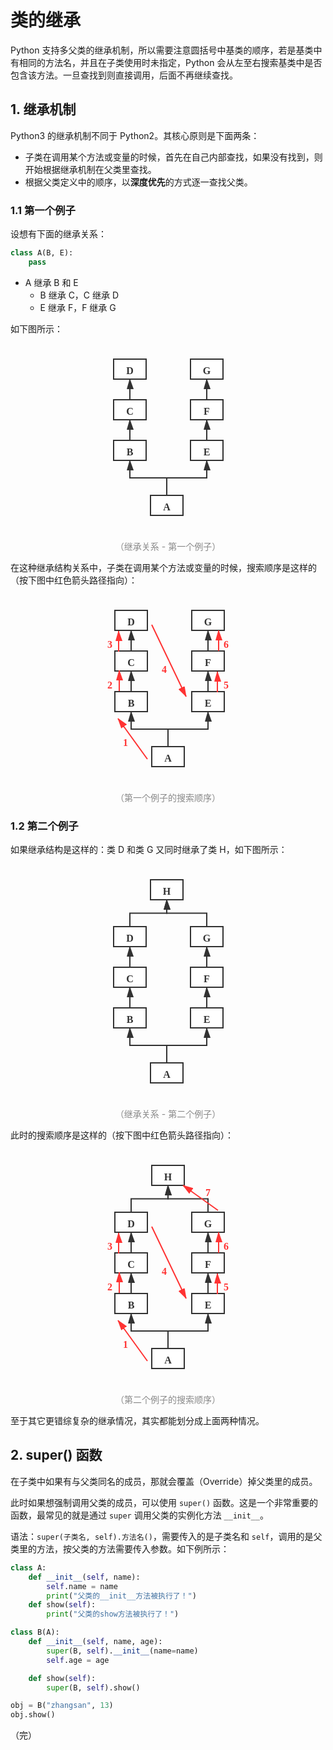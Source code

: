 # 类的继承

Python 支持多父类的继承机制，所以需要注意圆括号中基类的顺序，若是基类中有相同的方法名，并且在子类使用时未指定，Python 会从左至右搜索基类中是否包含该方法。一旦查找到则直接调用，后面不再继续查找。

## 1. 继承机制

Python3 的继承机制不同于 Python2。其核心原则是下面两条：

* 子类在调用某个方法或变量的时候，首先在自己内部查找，如果没有找到，则开始根据继承机制在父类里查找。
* 根据父类定义中的顺序，以**深度优先**的方式逐一查找父类。

### 1.1 第一个例子

设想有下面的继承关系：

```python
class A(B, E):
    pass
```

* A 继承 B 和 E
  * B 继承 C，C 继承 D
  * E 继承 F，F 继承 G

如下图所示：

<div style="text-align: center;">
  <svg id="SvgjsSvg1074" width="225" height="300" xmlns="http://www.w3.org/2000/svg" version="1.1" xmlns:xlink="http://www.w3.org/1999/xlink" xmlns:svgjs="http://svgjs.com/svgjs"><defs id="SvgjsDefs1075"><marker id="SvgjsMarker1120" markerWidth="16" markerHeight="12" refX="16" refY="6" viewBox="0 0 16 12" orient="auto" markerUnits="userSpaceOnUse" stroke-dasharray="0,0"><path id="SvgjsPath1121" d="M0,2 L14,6 L0,11 L0,2" fill="#323232" stroke="#323232" stroke-width="2"></path></marker><marker id="SvgjsMarker1124" markerWidth="16" markerHeight="12" refX="16" refY="6" viewBox="0 0 16 12" orient="auto" markerUnits="userSpaceOnUse" stroke-dasharray="0,0"><path id="SvgjsPath1125" d="M0,2 L14,6 L0,11 L0,2" fill="#323232" stroke="#323232" stroke-width="2"></path></marker><marker id="SvgjsMarker1128" markerWidth="16" markerHeight="12" refX="16" refY="6" viewBox="0 0 16 12" orient="auto" markerUnits="userSpaceOnUse" stroke-dasharray="0,0"><path id="SvgjsPath1129" d="M0,2 L14,6 L0,11 L0,2" fill="#323232" stroke="#323232" stroke-width="2"></path></marker><marker id="SvgjsMarker1132" markerWidth="16" markerHeight="12" refX="16" refY="6" viewBox="0 0 16 12" orient="auto" markerUnits="userSpaceOnUse" stroke-dasharray="0,0"><path id="SvgjsPath1133" d="M0,2 L14,6 L0,11 L0,2" fill="#323232" stroke="#323232" stroke-width="2"></path></marker><marker id="SvgjsMarker1136" markerWidth="16" markerHeight="12" refX="16" refY="6" viewBox="0 0 16 12" orient="auto" markerUnits="userSpaceOnUse" stroke-dasharray="0,0"><path id="SvgjsPath1137" d="M0,2 L14,6 L0,11 L0,2" fill="#323232" stroke="#323232" stroke-width="2"></path></marker><marker id="SvgjsMarker1140" markerWidth="16" markerHeight="12" refX="16" refY="6" viewBox="0 0 16 12" orient="auto" markerUnits="userSpaceOnUse" stroke-dasharray="0,0"><path id="SvgjsPath1141" d="M0,2 L14,6 L0,11 L0,2" fill="#323232" stroke="#323232" stroke-width="2"></path></marker></defs><g id="SvgjsG1076" transform="translate(84,243)"><path id="SvgjsPath1077" d="M 0 0L 52 0L 52 32L 0 32Z" stroke="rgba(50,50,50,1)" stroke-width="2" fill-opacity="1" fill="#ffffff"></path><g id="SvgjsG1078"><text id="SvgjsText1079" font-family="微软雅黑" text-anchor="middle" font-size="16px" width="32px" fill="#323232" font-weight="700" align="middle" anchor="middle" family="微软雅黑" size="16px" weight="700" font-style="" opacity="1" y="3.6" transform="rotate(0)"><tspan id="SvgjsTspan1080" dy="20" x="26"><tspan id="SvgjsTspan1081" style="text-decoration:;">A</tspan></tspan></text></g></g><g id="SvgjsG1082" transform="translate(25,155)"><path id="SvgjsPath1083" d="M 0 0L 52 0L 52 32L 0 32Z" stroke="rgba(50,50,50,1)" stroke-width="2" fill-opacity="1" fill="#ffffff"></path><g id="SvgjsG1084"><text id="SvgjsText1085" font-family="微软雅黑" text-anchor="middle" font-size="16px" width="32px" fill="#323232" font-weight="700" align="middle" anchor="middle" family="微软雅黑" size="16px" weight="700" font-style="" opacity="1" y="3.6" transform="rotate(0)"><tspan id="SvgjsTspan1086" dy="20" x="26"><tspan id="SvgjsTspan1087" style="text-decoration:;">B</tspan></tspan></text></g></g><g id="SvgjsG1088" transform="translate(148,155)"><path id="SvgjsPath1089" d="M 0 0L 52 0L 52 32L 0 32Z" stroke="rgba(50,50,50,1)" stroke-width="2" fill-opacity="1" fill="#ffffff"></path><g id="SvgjsG1090"><text id="SvgjsText1091" font-family="微软雅黑" text-anchor="middle" font-size="16px" width="32px" fill="#323232" font-weight="700" align="middle" anchor="middle" family="微软雅黑" size="16px" weight="700" font-style="" opacity="1" y="3.6" transform="rotate(0)"><tspan id="SvgjsTspan1092" dy="20" x="26"><tspan id="SvgjsTspan1093" style="text-decoration:;">E</tspan></tspan></text></g></g><g id="SvgjsG1094" transform="translate(25,90)"><path id="SvgjsPath1095" d="M 0 0L 52 0L 52 32L 0 32Z" stroke="rgba(50,50,50,1)" stroke-width="2" fill-opacity="1" fill="#ffffff"></path><g id="SvgjsG1096"><text id="SvgjsText1097" font-family="微软雅黑" text-anchor="middle" font-size="16px" width="32px" fill="#323232" font-weight="700" align="middle" anchor="middle" family="微软雅黑" size="16px" weight="700" font-style="" opacity="1" y="3.6" transform="rotate(0)"><tspan id="SvgjsTspan1098" dy="20" x="26"><tspan id="SvgjsTspan1099" style="text-decoration:;">C</tspan></tspan></text></g></g><g id="SvgjsG1100" transform="translate(148,90)"><path id="SvgjsPath1101" d="M 0 0L 52 0L 52 32L 0 32Z" stroke="rgba(50,50,50,1)" stroke-width="2" fill-opacity="1" fill="#ffffff"></path><g id="SvgjsG1102"><text id="SvgjsText1103" font-family="微软雅黑" text-anchor="middle" font-size="16px" width="32px" fill="#323232" font-weight="700" align="middle" anchor="middle" family="微软雅黑" size="16px" weight="700" font-style="" opacity="1" y="3.6" transform="rotate(0)"><tspan id="SvgjsTspan1104" dy="20" x="26"><tspan id="SvgjsTspan1105" style="text-decoration:;">F</tspan></tspan></text></g></g><g id="SvgjsG1106" transform="translate(25,25)"><path id="SvgjsPath1107" d="M 0 0L 52 0L 52 32L 0 32Z" stroke="rgba(50,50,50,1)" stroke-width="2" fill-opacity="1" fill="#ffffff"></path><g id="SvgjsG1108"><text id="SvgjsText1109" font-family="微软雅黑" text-anchor="middle" font-size="16px" width="32px" fill="#323232" font-weight="700" align="middle" anchor="middle" family="微软雅黑" size="16px" weight="700" font-style="" opacity="1" y="3.6" transform="rotate(0)"><tspan id="SvgjsTspan1110" dy="20" x="26"><tspan id="SvgjsTspan1111" style="text-decoration:;">D</tspan></tspan></text></g></g><g id="SvgjsG1112" transform="translate(148,25)"><path id="SvgjsPath1113" d="M 0 0L 52 0L 52 32L 0 32Z" stroke="rgba(50,50,50,1)" stroke-width="2" fill-opacity="1" fill="#ffffff"></path><g id="SvgjsG1114"><text id="SvgjsText1115" font-family="微软雅黑" text-anchor="middle" font-size="16px" width="32px" fill="#323232" font-weight="700" align="middle" anchor="middle" family="微软雅黑" size="16px" weight="700" font-style="" opacity="1" y="3.6" transform="rotate(0)"><tspan id="SvgjsTspan1116" dy="20" x="26"><tspan id="SvgjsTspan1117" style="text-decoration:;">G</tspan></tspan></text></g></g><g id="SvgjsG1118"><path id="SvgjsPath1119" d="M110 243L110 215L174 215L174 187" stroke="#323232" stroke-width="2" fill="none" marker-end="url(#SvgjsMarker1120)"></path></g><g id="SvgjsG1122"><path id="SvgjsPath1123" d="M110 243L110 215L51 215L51 187" stroke="#323232" stroke-width="2" fill="none" marker-end="url(#SvgjsMarker1124)"></path></g><g id="SvgjsG1126"><path id="SvgjsPath1127" d="M51 155L51 138.5L51 138.5L51 122" stroke="#323232" stroke-width="2" fill="none" marker-end="url(#SvgjsMarker1128)"></path></g><g id="SvgjsG1130"><path id="SvgjsPath1131" d="M174 155L174 138.5L174 138.5L174 122" stroke="#323232" stroke-width="2" fill="none" marker-end="url(#SvgjsMarker1132)"></path></g><g id="SvgjsG1134"><path id="SvgjsPath1135" d="M51 90L51 73.5L51 73.5L51 57" stroke="#323232" stroke-width="2" fill="none" marker-end="url(#SvgjsMarker1136)"></path></g><g id="SvgjsG1138"><path id="SvgjsPath1139" d="M174 90L174 73.5L174 73.5L174 57" stroke="#323232" stroke-width="2" fill="none" marker-end="url(#SvgjsMarker1140)"></path></g></svg>
  <p style="text-align:center; color: #888;">（继承关系 - 第一个例子）</p>
</div>

在这种继承结构关系中，子类在调用某个方法或变量的时候，搜索顺序是这样的（按下图中红色箭头路径指向）：

<div style="text-align: center;">
  <svg id="SvgjsSvg1142" width="356" height="300" xmlns="http://www.w3.org/2000/svg" version="1.1" xmlns:xlink="http://www.w3.org/1999/xlink" xmlns:svgjs="http://svgjs.com/svgjs"><defs id="SvgjsDefs1143"><marker id="SvgjsMarker1188" markerWidth="16" markerHeight="12" refX="16" refY="6" viewBox="0 0 16 12" orient="auto" markerUnits="userSpaceOnUse" stroke-dasharray="0,0"><path id="SvgjsPath1189" d="M0,2 L14,6 L0,11 L0,2" fill="#323232" stroke="#323232" stroke-width="2"></path></marker><marker id="SvgjsMarker1192" markerWidth="16" markerHeight="12" refX="16" refY="6" viewBox="0 0 16 12" orient="auto" markerUnits="userSpaceOnUse" stroke-dasharray="0,0"><path id="SvgjsPath1193" d="M0,2 L14,6 L0,11 L0,2" fill="#323232" stroke="#323232" stroke-width="2"></path></marker><marker id="SvgjsMarker1196" markerWidth="16" markerHeight="12" refX="16" refY="6" viewBox="0 0 16 12" orient="auto" markerUnits="userSpaceOnUse" stroke-dasharray="0,0"><path id="SvgjsPath1197" d="M0,2 L14,6 L0,11 L0,2" fill="#323232" stroke="#323232" stroke-width="2"></path></marker><marker id="SvgjsMarker1200" markerWidth="16" markerHeight="12" refX="16" refY="6" viewBox="0 0 16 12" orient="auto" markerUnits="userSpaceOnUse" stroke-dasharray="0,0"><path id="SvgjsPath1201" d="M0,2 L14,6 L0,11 L0,2" fill="#323232" stroke="#323232" stroke-width="2"></path></marker><marker id="SvgjsMarker1204" markerWidth="16" markerHeight="12" refX="16" refY="6" viewBox="0 0 16 12" orient="auto" markerUnits="userSpaceOnUse" stroke-dasharray="0,0"><path id="SvgjsPath1205" d="M0,2 L14,6 L0,11 L0,2" fill="#323232" stroke="#323232" stroke-width="2"></path></marker><marker id="SvgjsMarker1208" markerWidth="16" markerHeight="12" refX="16" refY="6" viewBox="0 0 16 12" orient="auto" markerUnits="userSpaceOnUse" stroke-dasharray="0,0"><path id="SvgjsPath1209" d="M0,2 L14,6 L0,11 L0,2" fill="#323232" stroke="#323232" stroke-width="2"></path></marker><marker id="SvgjsMarker1212" markerWidth="16" markerHeight="12" refX="16" refY="6" viewBox="0 0 16 12" orient="auto" markerUnits="userSpaceOnUse" stroke-dasharray="0,0"><path id="SvgjsPath1213" d="M0,2 L14,6 L0,11 L0,2" fill="#ff3333" stroke="#ff3333" stroke-width="2"></path></marker><marker id="SvgjsMarker1216" markerWidth="16" markerHeight="12" refX="16" refY="6" viewBox="0 0 16 12" orient="auto" markerUnits="userSpaceOnUse" stroke-dasharray="0,0"><path id="SvgjsPath1217" d="M0,2 L14,6 L0,11 L0,2" fill="#ff3333" stroke="#ff3333" stroke-width="2"></path></marker><marker id="SvgjsMarker1220" markerWidth="16" markerHeight="12" refX="16" refY="6" viewBox="0 0 16 12" orient="auto" markerUnits="userSpaceOnUse" stroke-dasharray="0,0"><path id="SvgjsPath1221" d="M0,2 L14,6 L0,11 L0,2" fill="#ff3333" stroke="#ff3333" stroke-width="2"></path></marker><marker id="SvgjsMarker1224" markerWidth="16" markerHeight="12" refX="16" refY="6" viewBox="0 0 16 12" orient="auto" markerUnits="userSpaceOnUse" stroke-dasharray="0,0"><path id="SvgjsPath1225" d="M0,2 L14,6 L0,11 L0,2" fill="#ff3333" stroke="#ff3333" stroke-width="2"></path></marker><marker id="SvgjsMarker1228" markerWidth="16" markerHeight="12" refX="16" refY="6" viewBox="0 0 16 12" orient="auto" markerUnits="userSpaceOnUse" stroke-dasharray="0,0"><path id="SvgjsPath1229" d="M0,2 L14,6 L0,11 L0,2" fill="#ff3333" stroke="#ff3333" stroke-width="2"></path></marker><marker id="SvgjsMarker1232" markerWidth="16" markerHeight="12" refX="16" refY="6" viewBox="0 0 16 12" orient="auto" markerUnits="userSpaceOnUse" stroke-dasharray="0,0"><path id="SvgjsPath1233" d="M0,2 L14,6 L0,11 L0,2" fill="#ff3333" stroke="#ff3333" stroke-width="2"></path></marker></defs><g id="SvgjsG1144" transform="translate(152,243)"><path id="SvgjsPath1145" d="M 0 0L 52 0L 52 32L 0 32Z" stroke="rgba(50,50,50,1)" stroke-width="2" fill-opacity="1" fill="#ffffff"></path><g id="SvgjsG1146"><text id="SvgjsText1147" font-family="微软雅黑" text-anchor="middle" font-size="16px" width="32px" fill="#323232" font-weight="700" align="middle" anchor="middle" family="微软雅黑" size="16px" weight="700" font-style="" opacity="1" y="3.6" transform="rotate(0)"><tspan id="SvgjsTspan1148" dy="20" x="26"><tspan id="SvgjsTspan1149" style="text-decoration:;">A</tspan></tspan></text></g></g><g id="SvgjsG1150" transform="translate(93,155)"><path id="SvgjsPath1151" d="M 0 0L 52 0L 52 32L 0 32Z" stroke="rgba(50,50,50,1)" stroke-width="2" fill-opacity="1" fill="#ffffff"></path><g id="SvgjsG1152"><text id="SvgjsText1153" font-family="微软雅黑" text-anchor="middle" font-size="16px" width="32px" fill="#323232" font-weight="700" align="middle" anchor="middle" family="微软雅黑" size="16px" weight="700" font-style="" opacity="1" y="3.6" transform="rotate(0)"><tspan id="SvgjsTspan1154" dy="20" x="26"><tspan id="SvgjsTspan1155" style="text-decoration:;">B</tspan></tspan></text></g></g><g id="SvgjsG1156" transform="translate(216,155)"><path id="SvgjsPath1157" d="M 0 0L 52 0L 52 32L 0 32Z" stroke="rgba(50,50,50,1)" stroke-width="2" fill-opacity="1" fill="#ffffff"></path><g id="SvgjsG1158"><text id="SvgjsText1159" font-family="微软雅黑" text-anchor="middle" font-size="16px" width="32px" fill="#323232" font-weight="700" align="middle" anchor="middle" family="微软雅黑" size="16px" weight="700" font-style="" opacity="1" y="3.6" transform="rotate(0)"><tspan id="SvgjsTspan1160" dy="20" x="26"><tspan id="SvgjsTspan1161" style="text-decoration:;">E</tspan></tspan></text></g></g><g id="SvgjsG1162" transform="translate(93,90)"><path id="SvgjsPath1163" d="M 0 0L 52 0L 52 32L 0 32Z" stroke="rgba(50,50,50,1)" stroke-width="2" fill-opacity="1" fill="#ffffff"></path><g id="SvgjsG1164"><text id="SvgjsText1165" font-family="微软雅黑" text-anchor="middle" font-size="16px" width="32px" fill="#323232" font-weight="700" align="middle" anchor="middle" family="微软雅黑" size="16px" weight="700" font-style="" opacity="1" y="3.6" transform="rotate(0)"><tspan id="SvgjsTspan1166" dy="20" x="26"><tspan id="SvgjsTspan1167" style="text-decoration:;">C</tspan></tspan></text></g></g><g id="SvgjsG1168" transform="translate(216,90)"><path id="SvgjsPath1169" d="M 0 0L 52 0L 52 32L 0 32Z" stroke="rgba(50,50,50,1)" stroke-width="2" fill-opacity="1" fill="#ffffff"></path><g id="SvgjsG1170"><text id="SvgjsText1171" font-family="微软雅黑" text-anchor="middle" font-size="16px" width="32px" fill="#323232" font-weight="700" align="middle" anchor="middle" family="微软雅黑" size="16px" weight="700" font-style="" opacity="1" y="3.6" transform="rotate(0)"><tspan id="SvgjsTspan1172" dy="20" x="26"><tspan id="SvgjsTspan1173" style="text-decoration:;">F</tspan></tspan></text></g></g><g id="SvgjsG1174" transform="translate(93,25)"><path id="SvgjsPath1175" d="M 0 0L 52 0L 52 32L 0 32Z" stroke="rgba(50,50,50,1)" stroke-width="2" fill-opacity="1" fill="#ffffff"></path><g id="SvgjsG1176"><text id="SvgjsText1177" font-family="微软雅黑" text-anchor="middle" font-size="16px" width="32px" fill="#323232" font-weight="700" align="middle" anchor="middle" family="微软雅黑" size="16px" weight="700" font-style="" opacity="1" y="3.6" transform="rotate(0)"><tspan id="SvgjsTspan1178" dy="20" x="26"><tspan id="SvgjsTspan1179" style="text-decoration:;">D</tspan></tspan></text></g></g><g id="SvgjsG1180" transform="translate(216,25)"><path id="SvgjsPath1181" d="M 0 0L 52 0L 52 32L 0 32Z" stroke="rgba(50,50,50,1)" stroke-width="2" fill-opacity="1" fill="#ffffff"></path><g id="SvgjsG1182"><text id="SvgjsText1183" font-family="微软雅黑" text-anchor="middle" font-size="16px" width="32px" fill="#323232" font-weight="700" align="middle" anchor="middle" family="微软雅黑" size="16px" weight="700" font-style="" opacity="1" y="3.6" transform="rotate(0)"><tspan id="SvgjsTspan1184" dy="20" x="26"><tspan id="SvgjsTspan1185" style="text-decoration:;">G</tspan></tspan></text></g></g><g id="SvgjsG1186"><path id="SvgjsPath1187" d="M178 243L178 215L242 215L242 187" stroke="#323232" stroke-width="2" fill="none" marker-end="url(#SvgjsMarker1188)"></path></g><g id="SvgjsG1190"><path id="SvgjsPath1191" d="M178 243L178 215L119 215L119 187" stroke="#323232" stroke-width="2" fill="none" marker-end="url(#SvgjsMarker1192)"></path></g><g id="SvgjsG1194"><path id="SvgjsPath1195" d="M119 155L119 138.5L119 138.5L119 122" stroke="#323232" stroke-width="2" fill="none" marker-end="url(#SvgjsMarker1196)"></path></g><g id="SvgjsG1198"><path id="SvgjsPath1199" d="M242 155L242 138.5L242 138.5L242 122" stroke="#323232" stroke-width="2" fill="none" marker-end="url(#SvgjsMarker1200)"></path></g><g id="SvgjsG1202"><path id="SvgjsPath1203" d="M119 90L119 73.5L119 73.5L119 57" stroke="#323232" stroke-width="2" fill="none" marker-end="url(#SvgjsMarker1204)"></path></g><g id="SvgjsG1206"><path id="SvgjsPath1207" d="M242 90L242 73.5L242 73.5L242 57" stroke="#323232" stroke-width="2" fill="none" marker-end="url(#SvgjsMarker1208)"></path></g><g id="SvgjsG1210"><path id="SvgjsPath1211" d="M145 263L98 198" stroke="#ff3333" stroke-width="2" fill="none" marker-end="url(#SvgjsMarker1212)"></path></g><g id="SvgjsG1214"><path id="SvgjsPath1215" d="M100 154L100 121" stroke="#ff3333" stroke-width="2" fill="none" marker-end="url(#SvgjsMarker1216)"></path></g><g id="SvgjsG1218"><path id="SvgjsPath1219" d="M99 91L99 58" stroke="#ff3333" stroke-width="2" fill="none" marker-end="url(#SvgjsMarker1220)"></path></g><g id="SvgjsG1222"><path id="SvgjsPath1223" d="M152 48L207 163" stroke="#ff3333" stroke-width="2" fill="none" marker-end="url(#SvgjsMarker1224)"></path></g><g id="SvgjsG1226"><path id="SvgjsPath1227" d="M257 156L257 123" stroke="#ff3333" stroke-width="2" fill="none" marker-end="url(#SvgjsMarker1228)"></path></g><g id="SvgjsG1230"><path id="SvgjsPath1231" d="M259 90L259 57" stroke="#ff3333" stroke-width="2" fill="none" marker-end="url(#SvgjsMarker1232)"></path></g><g id="SvgjsG1234" transform="translate(50,214)"><path id="SvgjsPath1235" d="M 0 0L 120 0L 120 40L 0 40Z" stroke="none" fill="none"></path><g id="SvgjsG1236"><text id="SvgjsText1237" font-family="微软雅黑" text-anchor="middle" font-size="16px" width="120px" fill="#ff3333" font-weight="700" align="middle" anchor="middle" family="微软雅黑" size="16px" weight="700" font-style="" opacity="1" y="7.6" transform="rotate(0)"><tspan id="SvgjsTspan1238" dy="20" x="60"><tspan id="SvgjsTspan1239" style="text-decoration:;">1</tspan></tspan></text></g></g><g id="SvgjsG1240" transform="translate(25,122)"><path id="SvgjsPath1241" d="M 0 0L 120 0L 120 40L 0 40Z" stroke="none" fill="none"></path><g id="SvgjsG1242"><text id="SvgjsText1243" font-family="微软雅黑" text-anchor="middle" font-size="16px" width="120px" fill="#ff3333" font-weight="700" align="middle" anchor="middle" family="微软雅黑" size="16px" weight="700" font-style="" opacity="1" y="7.6" transform="rotate(0)"><tspan id="SvgjsTspan1244" dy="20" x="60"><tspan id="SvgjsTspan1245" style="text-decoration:;">2</tspan></tspan></text></g></g><g id="SvgjsG1246" transform="translate(25,57)"><path id="SvgjsPath1247" d="M 0 0L 120 0L 120 40L 0 40Z" stroke="none" fill="none"></path><g id="SvgjsG1248"><text id="SvgjsText1249" font-family="微软雅黑" text-anchor="middle" font-size="16px" width="120px" fill="#ff3333" font-weight="700" align="middle" anchor="middle" family="微软雅黑" size="16px" weight="700" font-style="" opacity="1" y="7.6" transform="rotate(0)"><tspan id="SvgjsTspan1250" dy="20" x="60"><tspan id="SvgjsTspan1251" style="text-decoration:;">3</tspan></tspan></text></g></g><g id="SvgjsG1252" transform="translate(112,97)"><path id="SvgjsPath1253" d="M 0 0L 120 0L 120 40L 0 40Z" stroke="none" fill="none"></path><g id="SvgjsG1254"><text id="SvgjsText1255" font-family="微软雅黑" text-anchor="middle" font-size="16px" width="120px" fill="#ff3333" font-weight="700" align="middle" anchor="middle" family="微软雅黑" size="16px" weight="700" font-style="" opacity="1" y="7.6" transform="rotate(0)"><tspan id="SvgjsTspan1256" dy="20" x="60"><tspan id="SvgjsTspan1257" style="text-decoration:;">4</tspan></tspan></text></g></g><g id="SvgjsG1258" transform="translate(211,122)"><path id="SvgjsPath1259" d="M 0 0L 120 0L 120 40L 0 40Z" stroke="none" fill="none"></path><g id="SvgjsG1260"><text id="SvgjsText1261" font-family="微软雅黑" text-anchor="middle" font-size="16px" width="120px" fill="#ff3333" font-weight="700" align="middle" anchor="middle" family="微软雅黑" size="16px" weight="700" font-style="" opacity="1" y="7.6" transform="rotate(0)"><tspan id="SvgjsTspan1262" dy="20" x="60"><tspan id="SvgjsTspan1263" style="text-decoration:;">5</tspan></tspan></text></g></g><g id="SvgjsG1264" transform="translate(211,57)"><path id="SvgjsPath1265" d="M 0 0L 120 0L 120 40L 0 40Z" stroke="none" fill="none"></path><g id="SvgjsG1266"><text id="SvgjsText1267" font-family="微软雅黑" text-anchor="middle" font-size="16px" width="120px" fill="#ff3333" font-weight="700" align="middle" anchor="middle" family="微软雅黑" size="16px" weight="700" font-style="" opacity="1" y="7.6" transform="rotate(0)"><tspan id="SvgjsTspan1268" dy="20" x="60"><tspan id="SvgjsTspan1269" style="text-decoration:;">6</tspan></tspan></text></g></g></svg>
  <p style="text-align:center; color: #888;">（第一个例子的搜索顺序）</p>
</div>

### 1.2 第二个例子

如果继承结构是这样的：类 D 和类 G 又同时继承了类 H，如下图所示：

<div style="text-align: center;">
  <svg id="SvgjsSvg1422" width="225" height="375" xmlns="http://www.w3.org/2000/svg" version="1.1" xmlns:xlink="http://www.w3.org/1999/xlink" xmlns:svgjs="http://svgjs.com/svgjs"><defs id="SvgjsDefs1423"><marker id="SvgjsMarker1468" markerWidth="16" markerHeight="12" refX="16" refY="6" viewBox="0 0 16 12" orient="auto" markerUnits="userSpaceOnUse" stroke-dasharray="0,0"><path id="SvgjsPath1469" d="M0,2 L14,6 L0,11 L0,2" fill="#323232" stroke="#323232" stroke-width="2"></path></marker><marker id="SvgjsMarker1472" markerWidth="16" markerHeight="12" refX="16" refY="6" viewBox="0 0 16 12" orient="auto" markerUnits="userSpaceOnUse" stroke-dasharray="0,0"><path id="SvgjsPath1473" d="M0,2 L14,6 L0,11 L0,2" fill="#323232" stroke="#323232" stroke-width="2"></path></marker><marker id="SvgjsMarker1476" markerWidth="16" markerHeight="12" refX="16" refY="6" viewBox="0 0 16 12" orient="auto" markerUnits="userSpaceOnUse" stroke-dasharray="0,0"><path id="SvgjsPath1477" d="M0,2 L14,6 L0,11 L0,2" fill="#323232" stroke="#323232" stroke-width="2"></path></marker><marker id="SvgjsMarker1480" markerWidth="16" markerHeight="12" refX="16" refY="6" viewBox="0 0 16 12" orient="auto" markerUnits="userSpaceOnUse" stroke-dasharray="0,0"><path id="SvgjsPath1481" d="M0,2 L14,6 L0,11 L0,2" fill="#323232" stroke="#323232" stroke-width="2"></path></marker><marker id="SvgjsMarker1484" markerWidth="16" markerHeight="12" refX="16" refY="6" viewBox="0 0 16 12" orient="auto" markerUnits="userSpaceOnUse" stroke-dasharray="0,0"><path id="SvgjsPath1485" d="M0,2 L14,6 L0,11 L0,2" fill="#323232" stroke="#323232" stroke-width="2"></path></marker><marker id="SvgjsMarker1488" markerWidth="16" markerHeight="12" refX="16" refY="6" viewBox="0 0 16 12" orient="auto" markerUnits="userSpaceOnUse" stroke-dasharray="0,0"><path id="SvgjsPath1489" d="M0,2 L14,6 L0,11 L0,2" fill="#323232" stroke="#323232" stroke-width="2"></path></marker><marker id="SvgjsMarker1498" markerWidth="16" markerHeight="12" refX="16" refY="6" viewBox="0 0 16 12" orient="auto" markerUnits="userSpaceOnUse" stroke-dasharray="0,0"><path id="SvgjsPath1499" d="M0,2 L14,6 L0,11 L0,2" fill="#323232" stroke="#323232" stroke-width="2"></path></marker><marker id="SvgjsMarker1502" markerWidth="16" markerHeight="12" refX="16" refY="6" viewBox="0 0 16 12" orient="auto" markerUnits="userSpaceOnUse" stroke-dasharray="0,0"><path id="SvgjsPath1503" d="M0,2 L14,6 L0,11 L0,2" fill="#323232" stroke="#323232" stroke-width="2"></path></marker></defs><g id="SvgjsG1424" transform="translate(84,318)"><path id="SvgjsPath1425" d="M 0 0L 52 0L 52 32L 0 32Z" stroke="rgba(50,50,50,1)" stroke-width="2" fill-opacity="1" fill="#ffffff"></path><g id="SvgjsG1426"><text id="SvgjsText1427" font-family="微软雅黑" text-anchor="middle" font-size="16px" width="32px" fill="#323232" font-weight="700" align="middle" anchor="middle" family="微软雅黑" size="16px" weight="700" font-style="" opacity="1" y="3.6" transform="rotate(0)"><tspan id="SvgjsTspan1428" dy="20" x="26"><tspan id="SvgjsTspan1429" style="text-decoration:;">A</tspan></tspan></text></g></g><g id="SvgjsG1430" transform="translate(25,230)"><path id="SvgjsPath1431" d="M 0 0L 52 0L 52 32L 0 32Z" stroke="rgba(50,50,50,1)" stroke-width="2" fill-opacity="1" fill="#ffffff"></path><g id="SvgjsG1432"><text id="SvgjsText1433" font-family="微软雅黑" text-anchor="middle" font-size="16px" width="32px" fill="#323232" font-weight="700" align="middle" anchor="middle" family="微软雅黑" size="16px" weight="700" font-style="" opacity="1" y="3.6" transform="rotate(0)"><tspan id="SvgjsTspan1434" dy="20" x="26"><tspan id="SvgjsTspan1435" style="text-decoration:;">B</tspan></tspan></text></g></g><g id="SvgjsG1436" transform="translate(148,230)"><path id="SvgjsPath1437" d="M 0 0L 52 0L 52 32L 0 32Z" stroke="rgba(50,50,50,1)" stroke-width="2" fill-opacity="1" fill="#ffffff"></path><g id="SvgjsG1438"><text id="SvgjsText1439" font-family="微软雅黑" text-anchor="middle" font-size="16px" width="32px" fill="#323232" font-weight="700" align="middle" anchor="middle" family="微软雅黑" size="16px" weight="700" font-style="" opacity="1" y="3.6" transform="rotate(0)"><tspan id="SvgjsTspan1440" dy="20" x="26"><tspan id="SvgjsTspan1441" style="text-decoration:;">E</tspan></tspan></text></g></g><g id="SvgjsG1442" transform="translate(25,165)"><path id="SvgjsPath1443" d="M 0 0L 52 0L 52 32L 0 32Z" stroke="rgba(50,50,50,1)" stroke-width="2" fill-opacity="1" fill="#ffffff"></path><g id="SvgjsG1444"><text id="SvgjsText1445" font-family="微软雅黑" text-anchor="middle" font-size="16px" width="32px" fill="#323232" font-weight="700" align="middle" anchor="middle" family="微软雅黑" size="16px" weight="700" font-style="" opacity="1" y="3.6" transform="rotate(0)"><tspan id="SvgjsTspan1446" dy="20" x="26"><tspan id="SvgjsTspan1447" style="text-decoration:;">C</tspan></tspan></text></g></g><g id="SvgjsG1448" transform="translate(148,165)"><path id="SvgjsPath1449" d="M 0 0L 52 0L 52 32L 0 32Z" stroke="rgba(50,50,50,1)" stroke-width="2" fill-opacity="1" fill="#ffffff"></path><g id="SvgjsG1450"><text id="SvgjsText1451" font-family="微软雅黑" text-anchor="middle" font-size="16px" width="32px" fill="#323232" font-weight="700" align="middle" anchor="middle" family="微软雅黑" size="16px" weight="700" font-style="" opacity="1" y="3.6" transform="rotate(0)"><tspan id="SvgjsTspan1452" dy="20" x="26"><tspan id="SvgjsTspan1453" style="text-decoration:;">F</tspan></tspan></text></g></g><g id="SvgjsG1454" transform="translate(25,100)"><path id="SvgjsPath1455" d="M 0 0L 52 0L 52 32L 0 32Z" stroke="rgba(50,50,50,1)" stroke-width="2" fill-opacity="1" fill="#ffffff"></path><g id="SvgjsG1456"><text id="SvgjsText1457" font-family="微软雅黑" text-anchor="middle" font-size="16px" width="32px" fill="#323232" font-weight="700" align="middle" anchor="middle" family="微软雅黑" size="16px" weight="700" font-style="" opacity="1" y="3.6" transform="rotate(0)"><tspan id="SvgjsTspan1458" dy="20" x="26"><tspan id="SvgjsTspan1459" style="text-decoration:;">D</tspan></tspan></text></g></g><g id="SvgjsG1460" transform="translate(148,100)"><path id="SvgjsPath1461" d="M 0 0L 52 0L 52 32L 0 32Z" stroke="rgba(50,50,50,1)" stroke-width="2" fill-opacity="1" fill="#ffffff"></path><g id="SvgjsG1462"><text id="SvgjsText1463" font-family="微软雅黑" text-anchor="middle" font-size="16px" width="32px" fill="#323232" font-weight="700" align="middle" anchor="middle" family="微软雅黑" size="16px" weight="700" font-style="" opacity="1" y="3.6" transform="rotate(0)"><tspan id="SvgjsTspan1464" dy="20" x="26"><tspan id="SvgjsTspan1465" style="text-decoration:;">G</tspan></tspan></text></g></g><g id="SvgjsG1466"><path id="SvgjsPath1467" d="M110 318L110 290L174 290L174 262" stroke="#323232" stroke-width="2" fill="none" marker-end="url(#SvgjsMarker1468)"></path></g><g id="SvgjsG1470"><path id="SvgjsPath1471" d="M110 318L110 290L51 290L51 262" stroke="#323232" stroke-width="2" fill="none" marker-end="url(#SvgjsMarker1472)"></path></g><g id="SvgjsG1474"><path id="SvgjsPath1475" d="M51 230L51 213.5L51 213.5L51 197" stroke="#323232" stroke-width="2" fill="none" marker-end="url(#SvgjsMarker1476)"></path></g><g id="SvgjsG1478"><path id="SvgjsPath1479" d="M174 230L174 213.5L174 213.5L174 197" stroke="#323232" stroke-width="2" fill="none" marker-end="url(#SvgjsMarker1480)"></path></g><g id="SvgjsG1482"><path id="SvgjsPath1483" d="M51 165L51 148.5L51 148.5L51 132" stroke="#323232" stroke-width="2" fill="none" marker-end="url(#SvgjsMarker1484)"></path></g><g id="SvgjsG1486"><path id="SvgjsPath1487" d="M174 165L174 148.5L174 148.5L174 132" stroke="#323232" stroke-width="2" fill="none" marker-end="url(#SvgjsMarker1488)"></path></g><g id="SvgjsG1490" transform="translate(84,25)"><path id="SvgjsPath1491" d="M 0 0L 52 0L 52 32L 0 32Z" stroke="rgba(50,50,50,1)" stroke-width="2" fill-opacity="1" fill="#ffffff"></path><g id="SvgjsG1492"><text id="SvgjsText1493" font-family="微软雅黑" text-anchor="middle" font-size="16px" width="32px" fill="#323232" font-weight="700" align="middle" anchor="middle" family="微软雅黑" size="16px" weight="700" font-style="" opacity="1" y="3.6" transform="rotate(0)"><tspan id="SvgjsTspan1494" dy="20" x="26"><tspan id="SvgjsTspan1495" style="text-decoration:;">H</tspan></tspan></text></g></g><g id="SvgjsG1496"><path id="SvgjsPath1497" d="M51 100L51 78.5L110 78.5L110 57" stroke="#323232" stroke-width="2" fill="none" marker-end="url(#SvgjsMarker1498)"></path></g><g id="SvgjsG1500"><path id="SvgjsPath1501" d="M174 100L174 78.5L110 78.5L110 57" stroke="#323232" stroke-width="2" fill="none" marker-end="url(#SvgjsMarker1502)"></path></g></svg>
  <p style="text-align:center; color: #888;">（继承关系 - 第二个例子）</p>
</div>

此时的搜索顺序是这样的（按下图中红色箭头路径指向）：

<div style="text-align: center;">
  <svg id="SvgjsSvg1270" width="356" height="375" xmlns="http://www.w3.org/2000/svg" version="1.1" xmlns:xlink="http://www.w3.org/1999/xlink" xmlns:svgjs="http://svgjs.com/svgjs"><defs id="SvgjsDefs1271"><marker id="SvgjsMarker1316" markerWidth="16" markerHeight="12" refX="16" refY="6" viewBox="0 0 16 12" orient="auto" markerUnits="userSpaceOnUse" stroke-dasharray="0,0"><path id="SvgjsPath1317" d="M0,2 L14,6 L0,11 L0,2" fill="#323232" stroke="#323232" stroke-width="2"></path></marker><marker id="SvgjsMarker1320" markerWidth="16" markerHeight="12" refX="16" refY="6" viewBox="0 0 16 12" orient="auto" markerUnits="userSpaceOnUse" stroke-dasharray="0,0"><path id="SvgjsPath1321" d="M0,2 L14,6 L0,11 L0,2" fill="#323232" stroke="#323232" stroke-width="2"></path></marker><marker id="SvgjsMarker1324" markerWidth="16" markerHeight="12" refX="16" refY="6" viewBox="0 0 16 12" orient="auto" markerUnits="userSpaceOnUse" stroke-dasharray="0,0"><path id="SvgjsPath1325" d="M0,2 L14,6 L0,11 L0,2" fill="#323232" stroke="#323232" stroke-width="2"></path></marker><marker id="SvgjsMarker1328" markerWidth="16" markerHeight="12" refX="16" refY="6" viewBox="0 0 16 12" orient="auto" markerUnits="userSpaceOnUse" stroke-dasharray="0,0"><path id="SvgjsPath1329" d="M0,2 L14,6 L0,11 L0,2" fill="#323232" stroke="#323232" stroke-width="2"></path></marker><marker id="SvgjsMarker1332" markerWidth="16" markerHeight="12" refX="16" refY="6" viewBox="0 0 16 12" orient="auto" markerUnits="userSpaceOnUse" stroke-dasharray="0,0"><path id="SvgjsPath1333" d="M0,2 L14,6 L0,11 L0,2" fill="#323232" stroke="#323232" stroke-width="2"></path></marker><marker id="SvgjsMarker1336" markerWidth="16" markerHeight="12" refX="16" refY="6" viewBox="0 0 16 12" orient="auto" markerUnits="userSpaceOnUse" stroke-dasharray="0,0"><path id="SvgjsPath1337" d="M0,2 L14,6 L0,11 L0,2" fill="#323232" stroke="#323232" stroke-width="2"></path></marker><marker id="SvgjsMarker1340" markerWidth="16" markerHeight="12" refX="16" refY="6" viewBox="0 0 16 12" orient="auto" markerUnits="userSpaceOnUse" stroke-dasharray="0,0"><path id="SvgjsPath1341" d="M0,2 L14,6 L0,11 L0,2" fill="#ff3333" stroke="#ff3333" stroke-width="2"></path></marker><marker id="SvgjsMarker1344" markerWidth="16" markerHeight="12" refX="16" refY="6" viewBox="0 0 16 12" orient="auto" markerUnits="userSpaceOnUse" stroke-dasharray="0,0"><path id="SvgjsPath1345" d="M0,2 L14,6 L0,11 L0,2" fill="#ff3333" stroke="#ff3333" stroke-width="2"></path></marker><marker id="SvgjsMarker1348" markerWidth="16" markerHeight="12" refX="16" refY="6" viewBox="0 0 16 12" orient="auto" markerUnits="userSpaceOnUse" stroke-dasharray="0,0"><path id="SvgjsPath1349" d="M0,2 L14,6 L0,11 L0,2" fill="#ff3333" stroke="#ff3333" stroke-width="2"></path></marker><marker id="SvgjsMarker1352" markerWidth="16" markerHeight="12" refX="16" refY="6" viewBox="0 0 16 12" orient="auto" markerUnits="userSpaceOnUse" stroke-dasharray="0,0"><path id="SvgjsPath1353" d="M0,2 L14,6 L0,11 L0,2" fill="#ff3333" stroke="#ff3333" stroke-width="2"></path></marker><marker id="SvgjsMarker1356" markerWidth="16" markerHeight="12" refX="16" refY="6" viewBox="0 0 16 12" orient="auto" markerUnits="userSpaceOnUse" stroke-dasharray="0,0"><path id="SvgjsPath1357" d="M0,2 L14,6 L0,11 L0,2" fill="#ff3333" stroke="#ff3333" stroke-width="2"></path></marker><marker id="SvgjsMarker1360" markerWidth="16" markerHeight="12" refX="16" refY="6" viewBox="0 0 16 12" orient="auto" markerUnits="userSpaceOnUse" stroke-dasharray="0,0"><path id="SvgjsPath1361" d="M0,2 L14,6 L0,11 L0,2" fill="#ff3333" stroke="#ff3333" stroke-width="2"></path></marker><marker id="SvgjsMarker1406" markerWidth="16" markerHeight="12" refX="16" refY="6" viewBox="0 0 16 12" orient="auto" markerUnits="userSpaceOnUse" stroke-dasharray="0,0"><path id="SvgjsPath1407" d="M0,2 L14,6 L0,11 L0,2" fill="#323232" stroke="#323232" stroke-width="2"></path></marker><marker id="SvgjsMarker1410" markerWidth="16" markerHeight="12" refX="16" refY="6" viewBox="0 0 16 12" orient="auto" markerUnits="userSpaceOnUse" stroke-dasharray="0,0"><path id="SvgjsPath1411" d="M0,2 L14,6 L0,11 L0,2" fill="#323232" stroke="#323232" stroke-width="2"></path></marker><marker id="SvgjsMarker1414" markerWidth="16" markerHeight="12" refX="16" refY="6" viewBox="0 0 16 12" orient="auto" markerUnits="userSpaceOnUse" stroke-dasharray="0,0"><path id="SvgjsPath1415" d="M0,2 L14,6 L0,11 L0,2" fill="#ff3333" stroke="#ff3333" stroke-width="2"></path></marker></defs><g id="SvgjsG1272" transform="translate(152,318)"><path id="SvgjsPath1273" d="M 0 0L 52 0L 52 32L 0 32Z" stroke="rgba(50,50,50,1)" stroke-width="2" fill-opacity="1" fill="#ffffff"></path><g id="SvgjsG1274"><text id="SvgjsText1275" font-family="微软雅黑" text-anchor="middle" font-size="16px" width="32px" fill="#323232" font-weight="700" align="middle" anchor="middle" family="微软雅黑" size="16px" weight="700" font-style="" opacity="1" y="3.6" transform="rotate(0)"><tspan id="SvgjsTspan1276" dy="20" x="26"><tspan id="SvgjsTspan1277" style="text-decoration:;">A</tspan></tspan></text></g></g><g id="SvgjsG1278" transform="translate(93,230)"><path id="SvgjsPath1279" d="M 0 0L 52 0L 52 32L 0 32Z" stroke="rgba(50,50,50,1)" stroke-width="2" fill-opacity="1" fill="#ffffff"></path><g id="SvgjsG1280"><text id="SvgjsText1281" font-family="微软雅黑" text-anchor="middle" font-size="16px" width="32px" fill="#323232" font-weight="700" align="middle" anchor="middle" family="微软雅黑" size="16px" weight="700" font-style="" opacity="1" y="3.6" transform="rotate(0)"><tspan id="SvgjsTspan1282" dy="20" x="26"><tspan id="SvgjsTspan1283" style="text-decoration:;">B</tspan></tspan></text></g></g><g id="SvgjsG1284" transform="translate(216,230)"><path id="SvgjsPath1285" d="M 0 0L 52 0L 52 32L 0 32Z" stroke="rgba(50,50,50,1)" stroke-width="2" fill-opacity="1" fill="#ffffff"></path><g id="SvgjsG1286"><text id="SvgjsText1287" font-family="微软雅黑" text-anchor="middle" font-size="16px" width="32px" fill="#323232" font-weight="700" align="middle" anchor="middle" family="微软雅黑" size="16px" weight="700" font-style="" opacity="1" y="3.6" transform="rotate(0)"><tspan id="SvgjsTspan1288" dy="20" x="26"><tspan id="SvgjsTspan1289" style="text-decoration:;">E</tspan></tspan></text></g></g><g id="SvgjsG1290" transform="translate(93,165)"><path id="SvgjsPath1291" d="M 0 0L 52 0L 52 32L 0 32Z" stroke="rgba(50,50,50,1)" stroke-width="2" fill-opacity="1" fill="#ffffff"></path><g id="SvgjsG1292"><text id="SvgjsText1293" font-family="微软雅黑" text-anchor="middle" font-size="16px" width="32px" fill="#323232" font-weight="700" align="middle" anchor="middle" family="微软雅黑" size="16px" weight="700" font-style="" opacity="1" y="3.6" transform="rotate(0)"><tspan id="SvgjsTspan1294" dy="20" x="26"><tspan id="SvgjsTspan1295" style="text-decoration:;">C</tspan></tspan></text></g></g><g id="SvgjsG1296" transform="translate(216,165)"><path id="SvgjsPath1297" d="M 0 0L 52 0L 52 32L 0 32Z" stroke="rgba(50,50,50,1)" stroke-width="2" fill-opacity="1" fill="#ffffff"></path><g id="SvgjsG1298"><text id="SvgjsText1299" font-family="微软雅黑" text-anchor="middle" font-size="16px" width="32px" fill="#323232" font-weight="700" align="middle" anchor="middle" family="微软雅黑" size="16px" weight="700" font-style="" opacity="1" y="3.6" transform="rotate(0)"><tspan id="SvgjsTspan1300" dy="20" x="26"><tspan id="SvgjsTspan1301" style="text-decoration:;">F</tspan></tspan></text></g></g><g id="SvgjsG1302" transform="translate(93,100)"><path id="SvgjsPath1303" d="M 0 0L 52 0L 52 32L 0 32Z" stroke="rgba(50,50,50,1)" stroke-width="2" fill-opacity="1" fill="#ffffff"></path><g id="SvgjsG1304"><text id="SvgjsText1305" font-family="微软雅黑" text-anchor="middle" font-size="16px" width="32px" fill="#323232" font-weight="700" align="middle" anchor="middle" family="微软雅黑" size="16px" weight="700" font-style="" opacity="1" y="3.6" transform="rotate(0)"><tspan id="SvgjsTspan1306" dy="20" x="26"><tspan id="SvgjsTspan1307" style="text-decoration:;">D</tspan></tspan></text></g></g><g id="SvgjsG1308" transform="translate(216,100)"><path id="SvgjsPath1309" d="M 0 0L 52 0L 52 32L 0 32Z" stroke="rgba(50,50,50,1)" stroke-width="2" fill-opacity="1" fill="#ffffff"></path><g id="SvgjsG1310"><text id="SvgjsText1311" font-family="微软雅黑" text-anchor="middle" font-size="16px" width="32px" fill="#323232" font-weight="700" align="middle" anchor="middle" family="微软雅黑" size="16px" weight="700" font-style="" opacity="1" y="3.6" transform="rotate(0)"><tspan id="SvgjsTspan1312" dy="20" x="26"><tspan id="SvgjsTspan1313" style="text-decoration:;">G</tspan></tspan></text></g></g><g id="SvgjsG1314"><path id="SvgjsPath1315" d="M178 318L178 290L242 290L242 262" stroke="#323232" stroke-width="2" fill="none" marker-end="url(#SvgjsMarker1316)"></path></g><g id="SvgjsG1318"><path id="SvgjsPath1319" d="M178 318L178 290L119 290L119 262" stroke="#323232" stroke-width="2" fill="none" marker-end="url(#SvgjsMarker1320)"></path></g><g id="SvgjsG1322"><path id="SvgjsPath1323" d="M119 230L119 213.5L119 213.5L119 197" stroke="#323232" stroke-width="2" fill="none" marker-end="url(#SvgjsMarker1324)"></path></g><g id="SvgjsG1326"><path id="SvgjsPath1327" d="M242 230L242 213.5L242 213.5L242 197" stroke="#323232" stroke-width="2" fill="none" marker-end="url(#SvgjsMarker1328)"></path></g><g id="SvgjsG1330"><path id="SvgjsPath1331" d="M119 165L119 148.5L119 148.5L119 132" stroke="#323232" stroke-width="2" fill="none" marker-end="url(#SvgjsMarker1332)"></path></g><g id="SvgjsG1334"><path id="SvgjsPath1335" d="M242 165L242 148.5L242 148.5L242 132" stroke="#323232" stroke-width="2" fill="none" marker-end="url(#SvgjsMarker1336)"></path></g><g id="SvgjsG1338"><path id="SvgjsPath1339" d="M145 338L98 273" stroke="#ff3333" stroke-width="2" fill="none" marker-end="url(#SvgjsMarker1340)"></path></g><g id="SvgjsG1342"><path id="SvgjsPath1343" d="M100 229L100 196" stroke="#ff3333" stroke-width="2" fill="none" marker-end="url(#SvgjsMarker1344)"></path></g><g id="SvgjsG1346"><path id="SvgjsPath1347" d="M99 166L99 133" stroke="#ff3333" stroke-width="2" fill="none" marker-end="url(#SvgjsMarker1348)"></path></g><g id="SvgjsG1350"><path id="SvgjsPath1351" d="M152 123L207 238" stroke="#ff3333" stroke-width="2" fill="none" marker-end="url(#SvgjsMarker1352)"></path></g><g id="SvgjsG1354"><path id="SvgjsPath1355" d="M257 231L257 198" stroke="#ff3333" stroke-width="2" fill="none" marker-end="url(#SvgjsMarker1356)"></path></g><g id="SvgjsG1358"><path id="SvgjsPath1359" d="M259 165L259 132" stroke="#ff3333" stroke-width="2" fill="none" marker-end="url(#SvgjsMarker1360)"></path></g><g id="SvgjsG1362" transform="translate(50,289)"><path id="SvgjsPath1363" d="M 0 0L 120 0L 120 40L 0 40Z" stroke="none" fill="none"></path><g id="SvgjsG1364"><text id="SvgjsText1365" font-family="微软雅黑" text-anchor="middle" font-size="16px" width="120px" fill="#ff3333" font-weight="700" align="middle" anchor="middle" family="微软雅黑" size="16px" weight="700" font-style="" opacity="1" y="7.6" transform="rotate(0)"><tspan id="SvgjsTspan1366" dy="20" x="60"><tspan id="SvgjsTspan1367" style="text-decoration:;">1</tspan></tspan></text></g></g><g id="SvgjsG1368" transform="translate(25,197)"><path id="SvgjsPath1369" d="M 0 0L 120 0L 120 40L 0 40Z" stroke="none" fill="none"></path><g id="SvgjsG1370"><text id="SvgjsText1371" font-family="微软雅黑" text-anchor="middle" font-size="16px" width="120px" fill="#ff3333" font-weight="700" align="middle" anchor="middle" family="微软雅黑" size="16px" weight="700" font-style="" opacity="1" y="7.6" transform="rotate(0)"><tspan id="SvgjsTspan1372" dy="20" x="60"><tspan id="SvgjsTspan1373" style="text-decoration:;">2</tspan></tspan></text></g></g><g id="SvgjsG1374" transform="translate(25,132)"><path id="SvgjsPath1375" d="M 0 0L 120 0L 120 40L 0 40Z" stroke="none" fill="none"></path><g id="SvgjsG1376"><text id="SvgjsText1377" font-family="微软雅黑" text-anchor="middle" font-size="16px" width="120px" fill="#ff3333" font-weight="700" align="middle" anchor="middle" family="微软雅黑" size="16px" weight="700" font-style="" opacity="1" y="7.6" transform="rotate(0)"><tspan id="SvgjsTspan1378" dy="20" x="60"><tspan id="SvgjsTspan1379" style="text-decoration:;">3</tspan></tspan></text></g></g><g id="SvgjsG1380" transform="translate(112,172)"><path id="SvgjsPath1381" d="M 0 0L 120 0L 120 40L 0 40Z" stroke="none" fill="none"></path><g id="SvgjsG1382"><text id="SvgjsText1383" font-family="微软雅黑" text-anchor="middle" font-size="16px" width="120px" fill="#ff3333" font-weight="700" align="middle" anchor="middle" family="微软雅黑" size="16px" weight="700" font-style="" opacity="1" y="7.6" transform="rotate(0)"><tspan id="SvgjsTspan1384" dy="20" x="60"><tspan id="SvgjsTspan1385" style="text-decoration:;">4</tspan></tspan></text></g></g><g id="SvgjsG1386" transform="translate(211,197)"><path id="SvgjsPath1387" d="M 0 0L 120 0L 120 40L 0 40Z" stroke="none" fill="none"></path><g id="SvgjsG1388"><text id="SvgjsText1389" font-family="微软雅黑" text-anchor="middle" font-size="16px" width="120px" fill="#ff3333" font-weight="700" align="middle" anchor="middle" family="微软雅黑" size="16px" weight="700" font-style="" opacity="1" y="7.6" transform="rotate(0)"><tspan id="SvgjsTspan1390" dy="20" x="60"><tspan id="SvgjsTspan1391" style="text-decoration:;">5</tspan></tspan></text></g></g><g id="SvgjsG1392" transform="translate(211,132)"><path id="SvgjsPath1393" d="M 0 0L 120 0L 120 40L 0 40Z" stroke="none" fill="none"></path><g id="SvgjsG1394"><text id="SvgjsText1395" font-family="微软雅黑" text-anchor="middle" font-size="16px" width="120px" fill="#ff3333" font-weight="700" align="middle" anchor="middle" family="微软雅黑" size="16px" weight="700" font-style="" opacity="1" y="7.6" transform="rotate(0)"><tspan id="SvgjsTspan1396" dy="20" x="60"><tspan id="SvgjsTspan1397" style="text-decoration:;">6</tspan></tspan></text></g></g><g id="SvgjsG1398" transform="translate(152,25)"><path id="SvgjsPath1399" d="M 0 0L 52 0L 52 32L 0 32Z" stroke="rgba(50,50,50,1)" stroke-width="2" fill-opacity="1" fill="#ffffff"></path><g id="SvgjsG1400"><text id="SvgjsText1401" font-family="微软雅黑" text-anchor="middle" font-size="16px" width="32px" fill="#323232" font-weight="700" align="middle" anchor="middle" family="微软雅黑" size="16px" weight="700" font-style="" opacity="1" y="3.6" transform="rotate(0)"><tspan id="SvgjsTspan1402" dy="20" x="26"><tspan id="SvgjsTspan1403" style="text-decoration:;">H</tspan></tspan></text></g></g><g id="SvgjsG1404"><path id="SvgjsPath1405" d="M119 100L119 78.5L178 78.5L178 57" stroke="#323232" stroke-width="2" fill="none" marker-end="url(#SvgjsMarker1406)"></path></g><g id="SvgjsG1408"><path id="SvgjsPath1409" d="M242 100L242 78.5L178 78.5L178 57" stroke="#323232" stroke-width="2" fill="none" marker-end="url(#SvgjsMarker1410)"></path></g><g id="SvgjsG1412"><path id="SvgjsPath1413" d="M258 97L202 57" stroke="#ff3333" stroke-width="2" fill="none" marker-end="url(#SvgjsMarker1414)"></path></g><g id="SvgjsG1416" transform="translate(182,46)"><path id="SvgjsPath1417" d="M 0 0L 120 0L 120 40L 0 40Z" stroke="none" fill="none"></path><g id="SvgjsG1418"><text id="SvgjsText1419" font-family="微软雅黑" text-anchor="middle" font-size="16px" width="120px" fill="#ff3333" font-weight="700" align="middle" anchor="middle" family="微软雅黑" size="16px" weight="700" font-style="" opacity="1" y="7.6" transform="rotate(0)"><tspan id="SvgjsTspan1420" dy="20" x="60"><tspan id="SvgjsTspan1421" style="text-decoration:;">7</tspan></tspan></text></g></g></svg>
  <p style="text-align:center; color: #888;">（第二个例子的搜索顺序）</p>
</div>

至于其它更错综复杂的继承情况，其实都能划分成上面两种情况。

## 2. super() 函数

在子类中如果有与父类同名的成员，那就会覆盖（Override）掉父类里的成员。

此时如果想强制调用父类的成员，可以使用 `super()` 函数。这是一个非常重要的函数，最常见的就是通过 `super` 调用父类的实例化方法 `__init__`。

语法：`super(子类名, self).方法名()`，需要传入的是子类名和 `self`，调用的是父类里的方法，按父类的方法需要传入参数。如下例所示：

```python
class A:
    def __init__(self, name):
        self.name = name
        print("父类的__init__方法被执行了！")
    def show(self):
        print("父类的show方法被执行了！")

class B(A):
    def __init__(self, name, age):
        super(B, self).__init__(name=name)
        self.age = age

    def show(self):
        super(B, self).show()

obj = B("zhangsan", 13)
obj.show()
```

（完）
